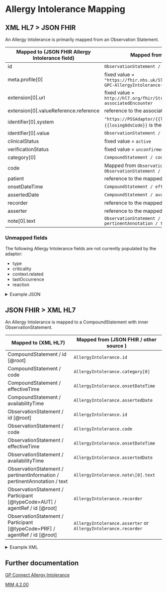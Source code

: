 # Allergy Intolerance Mapping

## XML HL7 > JSON FHIR

An Allergy Intolerance is primarily mapped from an Observation Statement.

| Mapped to (JSON FHIR Allergy Intolerance field) | Mapped from (XML HL7 / other source)                                                                  |
|---------------------------------------|-----------------------------------------------------------------------------------------------------------------|
| id                                    | `ObservationStatement / id [@root] `                                                                             |
| meta.profile\[0]                      | fixed value = `"https://fhir.nhs.uk/STU3/StructureDefinition/CareConnect-GPC-AllergyIntolerance-1"`             |
| extension[0].url                      | fixed value = `http://hl7.org/fhir/StructureDefinition/encounter-associatedEncounter`                           |
| extension[0].valueReference.reference | reference to the associated [Encounter](../encounters/README.md)                                                |
| identifier\[0].system                 | `"https://PSSAdaptor/{{losingOdsCode}}"` - where the `{{losingOdsCode}}` is the ODS code of the losing practice |
| identifier\[0].value                  | `ObservationStatement / id [@root]`                                                                             |
| clinicalStatus                        | fixed value = `active`                                                                                          |
| verificationStatus                    | fixed value = `unconfirmed`                                                                                     |
| category\[0]                          | `CompoundStatement / code [@code]`                                                                              |
| code                                  | Mapped from `ObservationStatement / value` or `ObservationStatement / code`                                     |
| patient                               | reference to the mapped [Patient](../patient/README.md)                                                         |
| onsetDateTime                         | `CompoundStatement / effectiveTime / low [@value]`                                                              |
| assertedDate                          | `CompoundStatement / availabilityTime [@value]`                                                                 |
| recorder                              | reference to the mapped [Practitioner](../practioners/README.md)                                                |
| asserter                              | reference to the mapped [Practitioner](../practioners/README.md)                                                |
| note\[0].text                         | `ObservationStatement / pertinentInformation / pertinentAnnotation / text`                                      |

### Unmapped fields

The following Allergy Intolerance fields are not currently populated by the adaptor:
- type
- criticality
- context.related
- lastOccurrence
- reaction


<details>
    <summary>Example JSON</summary>

```
{
    "resource": {
        "resourceType": "AllergyIntolerance",
        "id": "allergy-observation-id",
        "meta": {
            "profile": [
                "https://fhir.nhs.uk/STU3/StructureDefinition/CareConnect-GPC-AllergyIntolerance-1"
            ]
        },
        "extension": [
            {
                "url": "http://hl7.org/fhir/StructureDefinition/encounter-associatedEncounter",
                "valueReference": {
                    "reference": "Encounter/2485BC20-90B4-11EC-B1E5-0800200C9A66"
                }
            }
        ],
        "identifier": [
            {
                "system": "https://PSSAdaptor/2167888433",
                "value": "allergy-observation-id"
            }
        ],
        "clinicalStatus": "active",
        "verificationStatus": "unconfirmed",
        "category": [
            "medication"
        ],
        "code": {
            "coding": [
                {
                    "extension": [
                        {
                            "url": "https://fhir.nhs.uk/STU3/StructureDefinition/Extension-coding-sctdescid",
                            "extension": [
                                {
                                    "url": "descriptionId",
                                    "valueId": "1488801013"
                                },
                                {
                                    "url": "descriptionDisplay",
                                    "valueString": "H/O: aspirin allergy"
                                }
                            ]
                        }
                    ],
                    "system": "http://snomed.info/sct",
                    "code": "395102008",
                    "display": "H/O: aspirin allergy"
                }
            ],
            "text": "H/O: aspirin allergy"
        },
        "patient": {
            "reference": "Patient/180b44bf-31d8-407b-b8ca-994a3f4a226c"
        },
        "onsetDateTime": "2010-01-13",
        "assertedDate": "2010-01-13",
        "recorder": {
            "reference": "Practitioner/3707E1F0-9011-11EC-B1E5-0800200C9A66"
        },
        "asserter": {
            "reference": "Practitioner/3707E1F0-9011-11EC-B1E5-0800200C9A66"
        },
        "note": [
            {
                "text": "Drug Allergy - Apsrin"
            }
        ]
    }
},
```
</details>

## JSON FHIR > XML HL7

An Allergy Intolerance is mapped to a CompoundStatement with inner ObservationStatement.

| Mapped to (XML HL7)                                                          | Mapped from (JSON FHIR / other source )                        |
|------------------------------------------------------------------------------|----------------------------------------------------------------|
| CompoundStatement / id \[@root]                                              | `AllergyIntolerance.id`                                        |
| CompoundStatement / code                                                     | `AllergyIntolerance.category[0]`                               |
| CompoundStatement / effectiveTime                                            | `AllergyIntolerance.onsetDateTime`                             |
| CompoundStatement / availabilityTime                                         | `AllergyIntolerance.assertedDate`                              |
| ObservationStatement / id \[@root]                                           | `AllergyIntolerance.id`                                        |
| ObservationStatement / code                                                  | `AllergyIntolerance.code`                                      |
| ObservationStatement / effectiveTime                                         | `AllergyIntolerance.onsetDateTime`                             |
| ObservationStatement / availabilityTime                                      | `AllergyIntolerance.assertedDate`                              |
| ObservationStatement / pertinentInformation / pertinentAnnotation / text     | `AllergyIntolerance.note\[0].text`                             |
| ObservationStatement / Participant \[@typeCode=AUT] / agentRef / id \[@root] | `AllergyIntolerance.recorder`                                  |
| ObservationStatement / Participant \[@typeCode=PRF] / agentRef / id \[@root] | `AllergyIntolerance.asserter` or `AllergyIntolerance.recorder` |

<details><summary>Example XML</summary>

```
<component typeCode="COMP" contextConductionInd="true">
    <ObservationStatement classCode="OBS" moodCode="EVN">
        <id root="C6FAF730-ECA9-460E-94D3-1F0602B537DC"/>
        <code code="14LK.00" codeSystem="2.16.840.1.113883.2.1.6.2"
                displayName="H/O: aspirin allergy">
            <qualifier inverted="false">
                <name code="255217005" codeSystem="2.16.840.1.113883.2.1.3.2.4.15"
                        displayName="First"/>
            </qualifier>
            <translation code="395102008" codeSystem="2.16.840.1.113883.2.1.3.2.4.15"
                            displayName="H/O: aspirin allergy"/>
        </code>
        <statusCode code="COMPLETE"/>
        <effectiveTime>
            <center nullFlavor="NI"/>
        </effectiveTime>
        <availabilityTime value="20100113"/>
        <value type="CD" code="ALLERGY-READ2-14LK" codeSystem="2.16.840.1.113883.2.1.6.3"
                displayName="H/O: aspirin allergy"/>
        <pertinentInformation typeCode="PERT">
            <sequenceNumber value="+1"/>
            <pertinentAnnotation classCode="OBS" moodCode="EVN">
                <text>Drug Allergy - Apsrin</text>
            </pertinentAnnotation>
        </pertinentInformation>
    </ObservationStatement>
</component>
```
</details>

## Further documentation
[GP Connect Allergy Intolerance](https://developer.nhs.uk/apis/gpconnect-1-6-0/accessrecord_structured_development_allergyintolerance.html)

[MIM 4.2.00](https://data.developer.nhs.uk/dms/mim/4.2.00/Index.htm) 
